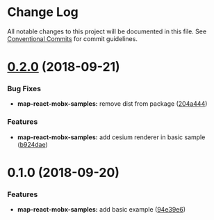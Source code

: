 # Change Log

All notable changes to this project will be documented in this file.
See [Conventional Commits](https://conventionalcommits.org) for commit guidelines.

<a name="0.2.0"></a>
# [0.2.0](http:///work/devel/js/./cgi-eo.origin/compare/@cgi-eo/map-react-mobx-samples@0.1.0...@cgi-eo/map-react-mobx-samples@0.2.0) (2018-09-21)


### Bug Fixes

* **map-react-mobx-samples:** remove dist from package ([204a444](http:///work/devel/js/./cgi-eo.origin/commits/204a444))


### Features

* **map-react-mobx-samples:** add cesium renderer in basic sample ([b924dae](http:///work/devel/js/./cgi-eo.origin/commits/b924dae))





<a name="0.1.0"></a>
# 0.1.0 (2018-09-20)


### Features

* **map-react-mobx-samples:** add basic example ([94e39e6](http:///work/devel/js/./cgi-eo.origin/commits/94e39e6))

